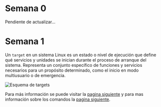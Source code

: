 # Semana 0
Pendiente de actualizar...
# Semana 1
Un `target` en un sistema Linux es un estado o nivel de ejecución que define qué servicios y unidades se inician durante el proceso de arranque del sistema. Representa un conjunto específico de funciones y servicios necesarios para un propósito determinado, como el inicio en modo multiusuario o de emergencia.

![Esquema de targets](https://soloconlinux.org.es/content/images/2022/12/niveles-ejecucion-002.png)

Para más información se puede visitar la [pagina siguiente](https://www.baeldung.com/linux/systemd-target-multi-user#:~:text=Targets%20are%20groupings%20of%20resources,poweroff) y para mas información sobre los comandos la [pagina siguiente](https://documentation.suse.com/smart/systems-management/html/reference-managing-systemd-targets-systemctl/index.html#:~:text=systemd%20targets%20are%20different%20states,network%20and%20a%20graphical%20environment.).
